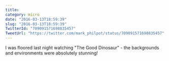 ```yaml
---
title: 
category: micro
date: "2016-03-13T18:59:39"
slug: "2016-03-13T18:59:39"
TwitterId: "709091571698835457"
TweetUrl: "https://twitter.com/mark_philpot/status/709091571698835457"
---
```


I was floored last night watching "The Good Dinosaur" - the backgrounds and
environments were absolutely stunning!
